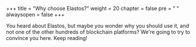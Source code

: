 +++
title = "Why choose Elastos?"
weight = 20
chapter = false
pre = "<i class='fa ela-folder'></i> "
alwaysopen = false
+++

You heard about Elastos, but maybe you wonder why you should use it, and not one of the other hundreds of blockchain platforms? We're going to try to convince you here. Keep reading!